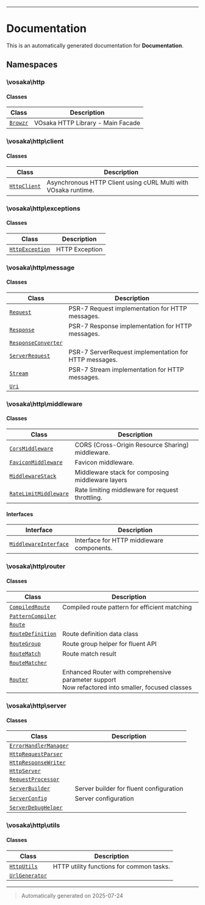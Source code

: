 
***

# Documentation



This is an automatically generated documentation for **Documentation**.


## Namespaces


### \vosaka\http

#### Classes

| Class | Description |
|-------|-------------|
| [`Browzr`](./classes/vosaka/http/Browzr.md) | VOsaka HTTP Library - Main Facade|




### \vosaka\http\client

#### Classes

| Class | Description |
|-------|-------------|
| [`HttpClient`](./classes/vosaka/http/client/HttpClient.md) | Asynchronous HTTP Client using cURL Multi with VOsaka runtime.|




### \vosaka\http\exceptions

#### Classes

| Class | Description |
|-------|-------------|
| [`HttpException`](./classes/vosaka/http/exceptions/HttpException.md) | HTTP Exception|




### \vosaka\http\message

#### Classes

| Class | Description |
|-------|-------------|
| [`Request`](./classes/vosaka/http/message/Request.md) | PSR-7 Request implementation for HTTP messages.|
| [`Response`](./classes/vosaka/http/message/Response.md) | PSR-7 Response implementation for HTTP messages.|
| [`ResponseConverter`](./classes/vosaka/http/message/ResponseConverter.md) | |
| [`ServerRequest`](./classes/vosaka/http/message/ServerRequest.md) | PSR-7 ServerRequest implementation for HTTP messages.|
| [`Stream`](./classes/vosaka/http/message/Stream.md) | PSR-7 Stream implementation for HTTP messages.|
| [`Uri`](./classes/vosaka/http/message/Uri.md) | |




### \vosaka\http\middleware

#### Classes

| Class | Description |
|-------|-------------|
| [`CorsMiddleware`](./classes/vosaka/http/middleware/CorsMiddleware.md) | CORS (Cross-Origin Resource Sharing) middleware.|
| [`FaviconMiddleware`](./classes/vosaka/http/middleware/FaviconMiddleware.md) | Favicon middleware.|
| [`MiddlewareStack`](./classes/vosaka/http/middleware/MiddlewareStack.md) | Middleware stack for composing middleware layers|
| [`RateLimitMiddleware`](./classes/vosaka/http/middleware/RateLimitMiddleware.md) | Rate limiting middleware for request throttling.|



#### Interfaces

| Interface | Description |
|-----------|-------------|
| [`MiddlewareInterface`](./classes/vosaka/http/middleware/MiddlewareInterface.md) | Interface for HTTP middleware components.|



### \vosaka\http\router

#### Classes

| Class | Description |
|-------|-------------|
| [`CompiledRoute`](./classes/vosaka/http/router/CompiledRoute.md) | Compiled route pattern for efficient matching|
| [`PatternCompiler`](./classes/vosaka/http/router/PatternCompiler.md) | |
| [`Route`](./classes/vosaka/http/router/Route.md) | |
| [`RouteDefinition`](./classes/vosaka/http/router/RouteDefinition.md) | Route definition data class|
| [`RouteGroup`](./classes/vosaka/http/router/RouteGroup.md) | Route group helper for fluent API|
| [`RouteMatch`](./classes/vosaka/http/router/RouteMatch.md) | Route match result|
| [`RouteMatcher`](./classes/vosaka/http/router/RouteMatcher.md) | |
| [`Router`](./classes/vosaka/http/router/Router.md) | Enhanced Router with comprehensive parameter support<br />Now refactored into smaller, focused classes|




### \vosaka\http\server

#### Classes

| Class | Description |
|-------|-------------|
| [`ErrorHandlerManager`](./classes/vosaka/http/server/ErrorHandlerManager.md) | |
| [`HttpRequestParser`](./classes/vosaka/http/server/HttpRequestParser.md) | |
| [`HttpResponseWriter`](./classes/vosaka/http/server/HttpResponseWriter.md) | |
| [`HttpServer`](./classes/vosaka/http/server/HttpServer.md) | |
| [`RequestProcessor`](./classes/vosaka/http/server/RequestProcessor.md) | |
| [`ServerBuilder`](./classes/vosaka/http/server/ServerBuilder.md) | Server builder for fluent configuration|
| [`ServerConfig`](./classes/vosaka/http/server/ServerConfig.md) | Server configuration|
| [`ServerDebugHelper`](./classes/vosaka/http/server/ServerDebugHelper.md) | |




### \vosaka\http\utils

#### Classes

| Class | Description |
|-------|-------------|
| [`HttpUtils`](./classes/vosaka/http/utils/HttpUtils.md) | HTTP utility functions for common tasks.|
| [`UrlGenerator`](./classes/vosaka/http/utils/UrlGenerator.md) | |




***
> Automatically generated on 2025-07-24
